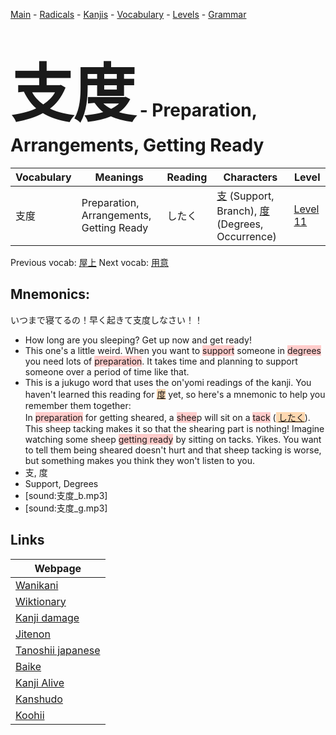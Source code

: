 <style> bigfont {font-size: 100px}</style>
[Main](../README.md) -
[Radicals](../radicals.md) -
[Kanjis](../kanjis.md) -
[Vocabulary](../vocabulary.md) -
[Levels](../levels.md) -
[Grammar](../grammar.md)
# <bigfont> 支度</bigfont> - Preparation, Arrangements, Getting Ready 

| Vocabulary | Meanings | Reading | Characters | Level |
| --- | --- | --- | --- | --- |
| 支度 | Preparation, Arrangements, Getting Ready | したく |  [支](../kanjis/支.md) (Support, Branch), [度](../kanjis/度.md) (Degrees, Occurrence) | [Level 11](../levels/wk_level11.md) |

Previous vocab: [屋上](屋上.md) Next vocab: [用意](用意.md) 

## Mnemonics:
いつまで寝てるの！早く起きて支度しなさい！！
* How long are you sleeping? Get up now and get ready!
* This one's a little weird. When you want to <span style="background-color:#ffcccb"> support</span> someone in <span style="background-color:#ffcccb"> degrees</span> you need lots of <span style="background-color:#ffcccb"> preparation</span>. It takes time and planning to support someone over a period of time like that.
* This is a jukugo word that uses the on'yomi readings of the kanji. You haven't learned this reading for <span style="background-color:#fed8b1"> [度](https://jisho.org/search/度)</span> yet, so here's a mnemonic to help you remember them together:<br />In <span style="background-color:#ffcccb"> preparation</span> for getting sheared, a <span style="background-color:#ffcccb"> shee</span>p will sit on a <span style="background-color:#ffcccb"> tack</span> (<span style="background-color:#fed8b1"> [したく](https://jisho.org/search/したく)</span>). This sheep tacking makes it so that the shearing part is nothing! Imagine watching some sheep <span style="background-color:#ffcccb"> getting ready</span> by sitting on tacks. Yikes. You want to tell them being sheared doesn't hurt and that sheep tacking is worse, but something makes you think they won't listen to you.
* 支, 度
* Support, Degrees
* [sound:支度_b.mp3]
* [sound:支度_g.mp3]


## Links 

| Webpage |
| --- |
| [Wanikani          ](https://www.wanikani.com/kanji/支度) |
| [Wiktionary        ](https://en.wiktionary.org/wiki/支度) |
| [Kanji damage      ](http://www.kanjidamage.com/kanji/search?utf8=✓&q=支度) |
| [Jitenon           ](https://jitenon.com/kanji/支度) |
| [Tanoshii japanese ](https://www.tanoshiijapanese.com/dictionary/kanji.cfm?k=支度) |
| [Baike             ](https://baike.baidu.com/item/支度) |
| [Kanji Alive       ](https://app.kanjialive.com/支度) |
| [Kanshudo          ](https://www.kanshudo.com/searchmn?q=支度) |
| [Koohii            ](https://kanji.koohii.com/study/kanji/支度) |
